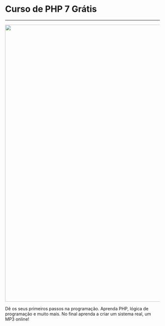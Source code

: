 # Curso  de PHP 7 Grátis

<hr>
<p align="center">
 <img width="900px" src="https://arquivo.devmedia.com.br/cursos/imagem/curso_introducao-ao-php_2171.png" />
</p>

Dê os seus primeiros passos na programação. Aprenda PHP, lógica de programação e muito mais. No final aprenda a criar um sistema real, um MP3 online!
